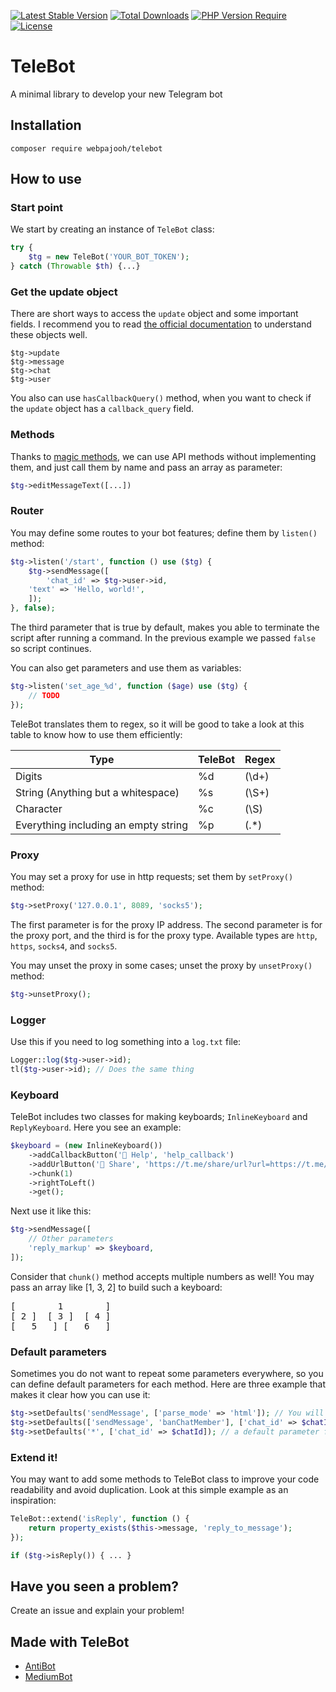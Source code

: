 [![Latest Stable Version](http://poser.pugx.org/webpajooh/telebot/v)](https://packagist.org/packages/webpajooh/telebot) [![Total Downloads](http://poser.pugx.org/webpajooh/telebot/downloads)](https://packagist.org/packages/webpajooh/telebot) [![PHP Version Require](http://poser.pugx.org/webpajooh/telebot/require/php)](https://packagist.org/packages/webpajooh/telebot) [![License](http://poser.pugx.org/webpajooh/telebot/license)](https://packagist.org/packages/webpajooh/telebot)

# TeleBot
A minimal library to develop your new Telegram bot

## Installation
`composer require webpajooh/telebot`

## How to use

### Start point
We start by creating an instance of `TeleBot` class:
```php
try {
    $tg = new TeleBot('YOUR_BOT_TOKEN');
} catch (Throwable $th) {...}
```

### Get the update object
There are short ways to access the `update` object and some important fields. I recommend you to read [the official documentation](https://core.telegram.org/bots/api) to understand these objects well.
```
$tg->update
$tg->message
$tg->chat
$tg->user
```
You also can use `hasCallbackQuery()` method, when you want to check if the `update` object has a `callback_query` field.

### Methods
Thanks to [magic methods](https://www.php.net/manual/en/language.oop5.magic.php), we can use API methods without implementing them, and just call them by name and pass an array as parameter:
```php
$tg->editMessageText([...])
```

### Router
You may define some routes to your bot features; define them by `listen()` method:
```php
$tg->listen('/start', function () use ($tg) {
    $tg->sendMessage([
        'chat_id' => $tg->user->id,
	'text' => 'Hello, world!',
    ]);
}, false);
```
The third parameter that is true by default, makes you able to terminate the script after running a command. In the previous example we passed `false` so script continues.

You can also get parameters and use them as variables:
```php
$tg->listen('set_age_%d', function ($age) use ($tg) {
    // TODO
});
```

TeleBot translates them to regex, so it will be good to take a look at this table to know how to use them efficiently:

| Type |TeleBot| Regex |
|--|--|--|
| Digits | %d | (\d+) |
| String (Anything but a whitespace) | %s | (\S+) |
| Character | %c | (\S) |
| Everything including an empty string| %p | (.*) |

### Proxy
You may set a proxy for use in http requests; set them by `setProxy()` method:
```php
$tg->setProxy('127.0.0.1', 8089, 'socks5');
```
The first parameter is for the proxy IP address. The second parameter is for the proxy port, and the third is for the proxy type. Available types are `http`, `https`, `socks4`, and `socks5`.

You may unset the proxy in some cases; unset the proxy by `unsetProxy()` method:
```php
$tg->unsetProxy();
```

### Logger
Use this if you need to log something into a `log.txt` file:
```php
Logger::log($tg->user->id);
tl($tg->user->id); // Does the same thing
```

### Keyboard
TeleBot includes two classes for making keyboards; `InlineKeyboard` and `ReplyKeyboard`. Here you see an example:
```php
$keyboard = (new InlineKeyboard())
    ->addCallbackButton('📕 Help', 'help_callback')
    ->addUrlButton('📱 Share', 'https://t.me/share/url?url=https://t.me/your_awesome_bot&text=Some text')
    ->chunk(1)
    ->rightToLeft()
    ->get();
```
Next use it like this:
```php
$tg->sendMessage([
    // Other parameters
    'reply_markup' => $keyboard,
]);
```

Consider that `chunk()` method accepts multiple numbers as well! You may pass an array like [1, 3, 2] to build such a keyboard:  
<pre>
[        1        ]  
[ 2 ]  [ 3️ ]  [ 4 ]  
[   5   ] [   6   ]  
</pre>

### Default parameters
Sometimes you do not want to repeat some parameters everywhere, so you can define default parameters for each method. Here are three example that makes it clear how you can use it:
```php
$tg->setDefaults('sendMessage', ['parse_mode' => 'html']); // You will not need passing parse_mode anymore
$tg->setDefaults(['sendMessage', 'banChatMember'], ['chat_id' => $chatId]);
$tg->setDefaults('*', ['chat_id' => $chatId]); // a default parameter for all methods
```

### Extend it!
You may want to add some methods to TeleBot class to improve your code readability and avoid duplication. Look at this simple example as an inspiration:
```php
TeleBot::extend('isReply', function () {
    return property_exists($this->message, 'reply_to_message');
});

if ($tg->isReply()) { ... }
```

## Have you seen a problem?
Create an issue and explain your problem!

## Made with TeleBot
- <a  href="https://github.com/WebPajooh/AntiBot">AntiBot</a>
- <a  href="https://github.com/WebPajooh/MediumBot">MediumBot</a>
